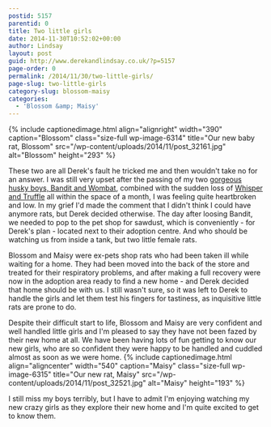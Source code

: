 ```yaml
---
postid: 5157
parentid: 0
title: Two little girls
date: 2014-11-30T10:52:02+00:00
author: Lindsay
layout: post
guid: http://www.derekandlindsay.co.uk/?p=5157
page-order: 0
permalink: /2014/11/30/two-little-girls/
page-slug: two-little-girls
category-slug: blossom-maisy
categories:
  - 'Blossom &amp; Maisy'
---
```

{% include captionedimage.html align="alignright" width="390" caption="Blossom" class="size-full wp-image-6314" title="Our new baby rat, Blossom" src="/wp-content/uploads/2014/11/post_32161.jpg" alt="Blossom" height="293" %} 

These two are all Derek's fault he tricked me and then wouldn't take no for an answer. I was still very upset after the passing of my two [gorgeous husky boys, Bandit and Wombat](/bandit-wombat/), combined with the sudden loss of [Whisper and Truffle](/pika-chewie-maize-oatie-whisper-truffle/) all within the space of a month, I was feeling quite heartbroken and low. In my grief I'd made the comment that I didn't think I could have anymore rats, but Derek decided otherwise. The day after loosing Bandit, we needed to pop to the pet shop for sawdust, which is conveniently - for Derek's plan - located next to their adoption centre. And who should be watching us from inside a tank, but two little female rats.

Blossom and Maisy were ex-pets shop rats who had been taken ill while waiting for a home. They had been moved into the back of the store and treated for their respiratory problems, and after making a full recovery were now in the adoption area ready to find a new home - and Derek decided that home should be with us. I still wasn't sure, so it was left to Derek to handle the girls and let them test his fingers for tastiness, as inquisitive little rats are prone to do.

Despite their difficult start to life, Blossom and Maisy are very confident and well handled little girls and I'm pleased to say they have not been fazed by their new home at all. We have been having lots of fun getting to know our new girls, who are so confident they were happy to be handled and cuddled almost as soon as we were home. {% include captionedimage.html align="aligncenter" width="540" caption="Maisy" class="size-full wp-image-6315" title="Our new rat, Maisy" src="/wp-content/uploads/2014/11/post_32521.jpg" alt="Maisy" height="193" %} 

I still miss my boys terribly, but I have to admit I'm enjoying watching my new crazy girls as they explore their new home and I'm quite excited to get to know them.